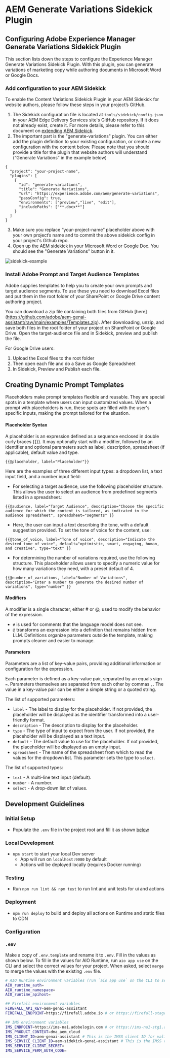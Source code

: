 # AEM Generate Variations Sidekick Plugin

## Configuring Adobe Experience Manager Generate Variations Sidekick Plugin

This section lists down the steps to configure the Experience Manager Generate Variations Sidekick Plugin. With this plugin, you can generate variations of marketing copy while authoring documents in Microsoft Word or Google Docs.

### Add configuration to your AEM Sidekick

To enable the Content Variations Sidekick Plugin in your AEM Sidekick for website authors, please follow these steps in your project’s GitHub.

1. The Sidekick configuration file is located at `tools/sidekick/config.json` in your AEM Edge Delivery Services site's GitHub repository. If it does not already exist, create it. For more details, please refer to this document on [extending AEM Sidekick]([https://www.hlx.live/docs/sidekick#customizing-the-sidekick](https://www.aem.live/developer/sidekick-customization)).
2. The important part is the "generate-variations" plugin. You can either add the plugin definition to your existing configuration, or create a new configuration with the content below. Please note that you should provide a title for the plugin that website authors will understand (“Generate Variations” in the example below)
```json5
{
  "project": "your-project-name",
  "plugins": [
    {
      "id": "generate-variations",
      "title": "Generate Variations",
      "url": "https://experience.adobe.com/aem/generate-variations",
      "passConfig": true,
      "environments": ["preview","live", "edit"],
      "includePaths": ["**.docx**"]
    }
  ]
}
```
3. Make sure you replace “your-project-name” placeholder above with your own project’s name and to commit the above sidekick config in your project's Github repo.
4. Open up the AEM sidekick in your Microsoft Word or Google Doc. You should see the "Generate Variations" button in it.

![sidekick-example](https://github.com/adobe/aem-genai-assistant/assets/143527/ecc019cc-95c7-4f12-9578-7133dec43e24)

### Install Adobe Prompt and Target Audience Templates
Adobe supplies templates to help you to create your own prompts and target audience segments. To use these you need to download Excel files and put them in the root folder of your SharePoint or Google Drive content authoring project.

You can download a zip file containing both files from GitHub [here] (https://github.com/adobe/aem-genai-assistant/raw/main/examples/Templates.zip). After downloading, unzip, and save both files in the root folder of your project on SharePoint or Google Drive. Open the target-audience file and in Sidekick, preview and publish the file.

For Google Drive users:

1. Upload the Excel files to the root folder
2. Then open each file and do a Save as Google Spreadsheet
3. In Sidekick, Preview and Publish each file.

## Creating Dynamic Prompt Templates

Placeholders make prompt templates flexible and reusable. They are special spots in a template where users can input customized values. When a prompt with placeholders is run, these spots are filled with the user's specific inputs, making the prompt tailored for the situation.

#### Placeholder Syntax

A placeholder is an expression defined as a sequence enclosed in double curly braces {{}}. It may optionally start with a modifier, followed by an identifier and optional parameters such as label, description, spreadsheet (if applicable), default value and type. 

`{{@placeholder, label="Placeholder"}}`

Here are the examples of three different input types: a dropdown list, a text input field, and a number input field:

- For selecting a target audience, use the following placeholder structure. This allows the user to select an audience from predefined segments listed in a spreadsheet.:

`{{@audience,
  label="Target Audience",
  description="Choose the specific audience for which the content is tailored, as indicated in the audience spreadsheet",
  spreadsheet="segments"
}}`

- Here, the user can input a text describing the tone, with a default suggestion provided. To set the tone of voice for the content, use: 

`{{@tone_of_voice,
  label="Tone of voice",
  description="Indicate the desired tone of voice",
  default="optimistic, smart, engaging, human, and creative",
  type="text"
}}`

- For determining the number of variations required, use the following structure. This placeholder allows users to specify a numeric value for how many variations they need, with a preset default of 4.

`{{@number_of_variations,
  label="Number of Variations",
  description="Enter a number to generate the desired number of variations",
  type="number"
}}`


#### Modifiers

A modifier is a single character, either # or @, used to modify the behavior of the expression.
- `#` is used for comments that the language model does not see.
- `@` transforms an expression into a definition that remains hidden from LLM. Definitions organize parameters outside the template, making prompts cleaner and easier to manage.

#### Parameters

Parameters are a list of key-value pairs, providing additional information or configuration for the expression.

Each parameter is defined as a key-value pair, separated by an equals sign `=`. Parameters themselves are separated from each other by commas `,`.
The value in a key-value pair can be either a simple string or a quoted string.

The list of supported parameters:
- `label` - The label to display for the placeholder. If not provided, the placeholder will be displayed as the identifier transformed into a user-friendly format.
- `description` - The description to display for the placeholder.
- `type` - The type of input to expect from the user. If not provided, the placeholder will be displayed as a text input.
- `default` - The default value to use for the placeholder. If not provided, the placeholder will be displayed as an empty input.
- `spreadsheet` - The name of the spreadsheet from which to read the values for the dropdown list. This parameter sets the type to `select`.

The list of supported types:
- `text` - A multi-line text input (default).
- `number` - A number.
- `select` - A drop-down list of values.

## Development Guidelines

### Initial Setup

- Populate the `.env` file in the project root and fill it as shown [below](#env)

### Local Development

- `npm start` to start your local Dev server
  - App will run on `localhost:9080` by default
  - Actions will be deployed locally (requires Docker running)

### Testing

- Run `npm run lint && npm test` to run lint and unit tests for ui and actions

### Deployment

- `npm run deploy` to build and deploy all actions on Runtime and static files to CDN

### Configuration

### `.env`

Make a copy of `.env.template` and rename it to `.env`. Fill in the values as shown below. To fill in the values for AIO Runtime, run `aio app use` on the CLI and select the correct values for your project. When asked, select `merge` to merge the values with the existing `.env` file.

```bash
# AIO Runtime environment variables (run `aio app use` on the CLI to set these)
AIO_runtime_auth=
AIO_runtime_namespace=
AIO_runtime_apihost=

## Firefall environment variables
FIREFALL_API_KEY=aem-genai-assistant
FIREFALL_ENDPOINT=https://firefall.adobe.io # or https://firefall-stage.adobe.io

## IMS environment variables
IMS_ENDPOINT=https://ims-na1.adobelogin.com # or https://ims-na1-stg1.adobelogin.com
IMS_PRODUCT_CONTEXT=dma_aem_cloud
IMS_CLIENT_ID=aem-genai-assistant # This is the IMSS client ID for validating service tokens and checking the product context
IMS_SERVICE_CLIENT_ID=aem-sidekick-genai-assistant # This is the IMSS client ID for generating a service token. This ID is associated with the FIREFALL_API_KEY.
IMS_SERVICE_CLIENT_SECRET=
IMS_SERVICE_PERM_AUTH_CODE=
```

